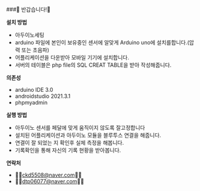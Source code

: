 ###👋 반갑습니다!👋 



**설치 방법**  


* 아두이노세팅
* arduino 파일에 본인이 보유중인 센서에 알맞게 Arduino uno에 설치를합니다.(압력 또는 초음파)
* 어플리케이션을 다운받아 모바일 기기에 설치합니다.
* 서버의 테이블은 php file의 SQL CREAT TABLE을 받아 작성해줍니다.

 **의존성**  
 
 
* arduino IDE 3.0
* androidstudio 2021.3.1
* phpmyadmin

**실행 방법**


* 아두이노 센서를 페달에 맞게 움직이지 않도록 잘고정합니다
* 설치된 어플리케이션과 아두이노 모듈을 블루투스 연결을 해줍니다.
* 연결이 잘 되었는 지 확인후 실체 측정을 해봅니다.
* 기록확인을 통해 자신의 기록 현황을 받아봅니다.


**연락처**


* 👋👋ckd5508@naver.com👋👋
* 👋👋dtp06077@naver.com👋👋



